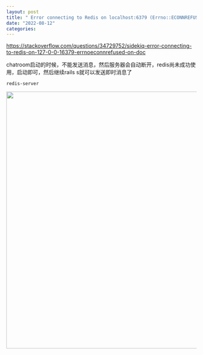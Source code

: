 ```yaml
---
layout: post
title: " Error connecting to Redis on localhost:6379 (Errno::ECONNREFUSED) (Redis::CannotConnectError)"
date: "2022-08-12"
categories: 
---
```

<p><a href="https://stackoverflow.com/questions/34729752/sidekiq-error-connecting-to-redis-on-127-0-0-16379-errnoeconnrefused-on-doc">https://stackoverflow.com/questions/34729752/sidekiq-error-connecting-to-redis-on-127-0-0-16379-errnoeconnrefused-on-doc</a></p>

<p>chatroom启动的时候，不能发送消息，然后服务器会自动断开，redis尚未成功使用，启动即可，然后继续rails s就可以发送即时消息了</p>

<pre class="lang-yaml s-code-block">
<code class="hljs language-yaml"><span class="hljs-string">redis-server</span></code></pre>

<p><img height="681" src="/uploads/ckeditor/pictures/210/image-20220812092444-1.png" width="1920" /></p>

